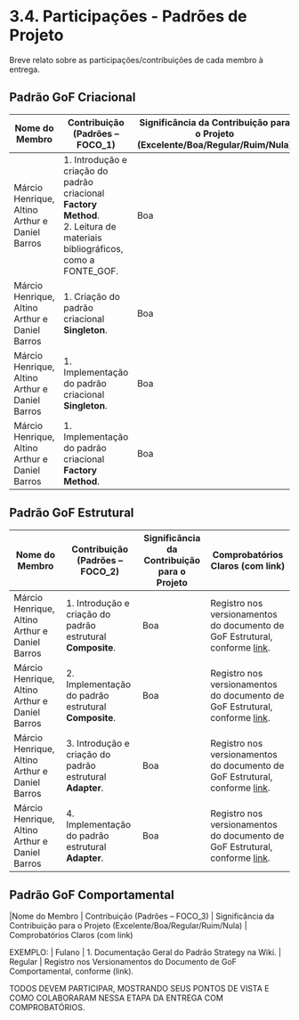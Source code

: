 # 3.4. Participações - Padrões de Projeto

Breve relato sobre as participações/contribuições de cada membro à entrega.

## Padrão GoF Criacional

| Nome do Membro | Contribuição (Padrões – FOCO_1) | Significância da Contribuição para o Projeto (Excelente/Boa/Regular/Ruim/Nula) | Comprobatórios Claros (com link) |
|----------------|----------------------------------|----------------------------------------------------------------------------------|-----------------------------------|
| Márcio Henrique, Altino Arthur e Daniel Barros | 1. Introdução e criação do padrão criacional **Factory Method**. <br>2. Leitura de materiais bibliográficos, como a FONTE_GOF. | Boa | Registro nos versionamentos do documento de GoF Criacional, conforme [link](https://unbarqdsw2025-1-turma01.github.io/2025.1-T01-_G1_Embarcado_Entrega_03/PadroesDeProjeto/3.1.GoFsCriacionais/#historico-de-versoes). |
| Márcio Henrique, Altino Arthur e Daniel Barros | 1. Criação do padrão criacional **Singleton**.  | Boa | Registro nos versionamentos do documento de GoF Criacional, conforme [link](https://unbarqdsw2025-1-turma01.github.io/2025.1-T01-_G1_Embarcado_Entrega_03/PadroesDeProjeto/3.1.GoFsCriacionais/#historico-de-versoes). |
| Márcio Henrique, Altino Arthur e Daniel Barros | 1. Implementação do padrão criacional **Singleton**.  | Boa | Registro nos versionamentos do documento de GoF Criacional, conforme [link](https://unbarqdsw2025-1-turma01.github.io/2025.1-T01-_G1_Embarcado_Entrega_03/PadroesDeProjeto/3.1.GoFsCriacionais/#historico-de-versoes). |
| Márcio Henrique, Altino Arthur e Daniel Barros | 1. Implementação do padrão criacional **Factory Method**.  | Boa | Registro nos versionamentos do documento de GoF Criacional, conforme [link](https://unbarqdsw2025-1-turma01.github.io/2025.1-T01-_G1_Embarcado_Entrega_03/PadroesDeProjeto/3.1.GoFsCriacionais/#historico-de-versoes). |




## Padrão GoF Estrutural
| Nome do Membro                              | Contribuição (Padrões – FOCO_2)                              | Significância da Contribuição para o Projeto       | Comprobatórios Claros (com link) |
|--------------------------------------------|--------------------------------------------------------------|----------------------------------------------------|----------------------------------|
| Márcio Henrique, Altino Arthur e Daniel Barros | 1. Introdução e criação do padrão estrutural **Composite**.   | Boa                                                | Registro nos versionamentos do documento de GoF Estrutural, conforme [link](https://unbarqdsw2025-1-turma01.github.io/2025.1-T01-_G1_Embarcado_Entrega_03/PadroesDeProjeto/3.2.GoFsEstruturais/#historico-de-versoes). |
| Márcio Henrique, Altino Arthur e Daniel Barros | 2. Implementação do padrão estrutural **Composite**.          | Boa                                                | Registro nos versionamentos do documento de GoF Estrutural, conforme [link](https://unbarqdsw2025-1-turma01.github.io/2025.1-T01-_G1_Embarcado_Entrega_03/PadroesDeProjeto/3.2.GoFsEstruturais/#historico-de-versoes). |
| Márcio Henrique, Altino Arthur e Daniel Barros | 3. Introdução e criação do padrão estrutural **Adapter**.     | Boa                                                | Registro nos versionamentos do documento de GoF Estrutural, conforme [link](https://unbarqdsw2025-1-turma01.github.io/2025.1-T01-_G1_Embarcado_Entrega_03/PadroesDeProjeto/3.2.GoFsEstruturais/#historico-de-versoes). |
| Márcio Henrique, Altino Arthur e Daniel Barros | 4. Implementação do padrão estrutural **Adapter**.            | Boa                                                | Registro nos versionamentos do documento de GoF Estrutural, conforme [link](https://unbarqdsw2025-1-turma01.github.io/2025.1-T01-_G1_Embarcado_Entrega_03/PadroesDeProjeto/3.2.GoFsEstruturais/#historico-de-versoes). |


## Padrão GoF Comportamental
|Nome do Membro | Contribuição (Padrões – FOCO_3) | Significância da Contribuição para o Projeto (Excelente/Boa/Regular/Ruim/Nula) | Comprobatórios Claros (com link)

EXEMPLO:
| Fulano | 1. Documentação Geral do Padrão Strategy na Wiki. | Regular | Registro nos Versionamentos do Documento de GoF Comportamental, conforme (link).

TODOS DEVEM PARTICIPAR, MOSTRANDO SEUS PONTOS DE VISTA E COMO COLABORARAM NESSA ETAPA DA ENTREGA COM COMPROBATÓRIOS.
